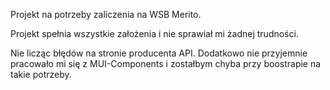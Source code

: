 Projekt na potrzeby zaliczenia na WSB Merito.

Projekt spełnia wszystkie założenia i nie sprawiał mi żadnej trudności.

Nie licząc błędów na stronie producenta API.
Dodatkowo nie przyjemnie pracowało mi się z MUI-Components i zostałbym chyba przy boostrapie na takie potrzeby.
